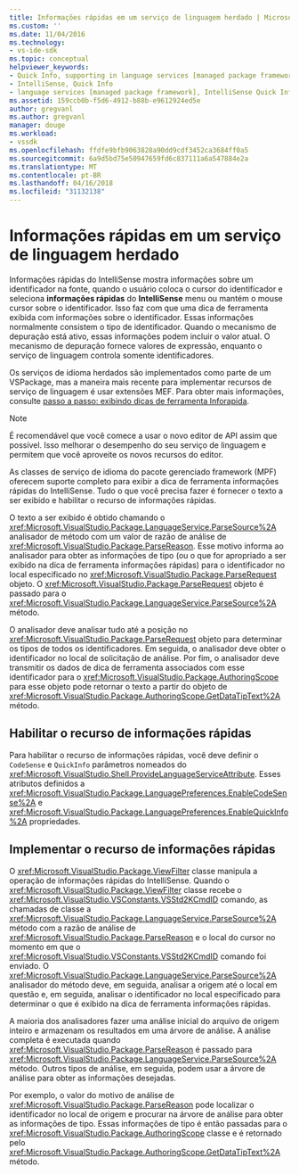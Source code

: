 ```yaml
---
title: Informações rápidas em um serviço de linguagem herdado | Microsoft Docs
ms.custom: ''
ms.date: 11/04/2016
ms.technology:
- vs-ide-sdk
ms.topic: conceptual
helpviewer_keywords:
- Quick Info, supporting in language services [managed package framework]
- IntelliSense, Quick Info
- language services [managed package framework], IntelliSense Quick Info
ms.assetid: 159ccb0b-f5d6-4912-b88b-e9612924ed5e
author: gregvanl
ms.author: gregvanl
manager: douge
ms.workload:
- vssdk
ms.openlocfilehash: ffdfe9bfb9063828a90dd9cdf3452ca3684ff0a5
ms.sourcegitcommit: 6a9d5bd75e50947659fd6c837111a6a547884e2a
ms.translationtype: MT
ms.contentlocale: pt-BR
ms.lasthandoff: 04/16/2018
ms.locfileid: "31132138"
---
```

# <a name="quick-info-in-a-legacy-language-service"></a>Informações rápidas em um serviço de linguagem herdado
Informações rápidas do IntelliSense mostra informações sobre um identificador na fonte, quando o usuário coloca o cursor do identificador e seleciona **informações rápidas** do **IntelliSense** menu ou mantém o mouse cursor sobre o identificador. Isso faz com que uma dica de ferramenta exibida com informações sobre o identificador. Essas informações normalmente consistem o tipo de identificador. Quando o mecanismo de depuração está ativo, essas informações podem incluir o valor atual. O mecanismo de depuração fornece valores de expressão, enquanto o serviço de linguagem controla somente identificadores.  
  
 Os serviços de idioma herdados são implementados como parte de um VSPackage, mas a maneira mais recente para implementar recursos de serviço de linguagem é usar extensões MEF. Para obter mais informações, consulte [passo a passo: exibindo dicas de ferramenta Inforapida](../../extensibility/walkthrough-displaying-quickinfo-tooltips.md).  
  
> [!NOTE]
>  É recomendável que você comece a usar o novo editor de API assim que possível. Isso melhorar o desempenho do seu serviço de linguagem e permitem que você aproveite os novos recursos do editor.  
  
 As classes de serviço de idioma do pacote gerenciado framework (MPF) oferecem suporte completo para exibir a dica de ferramenta informações rápidas do IntelliSense. Tudo o que você precisa fazer é fornecer o texto a ser exibido e habilitar o recurso de informações rápidas.  
  
 O texto a ser exibido é obtido chamando o <xref:Microsoft.VisualStudio.Package.LanguageService.ParseSource%2A> analisador de método com um valor de razão de análise de <xref:Microsoft.VisualStudio.Package.ParseReason>. Esse motivo informa ao analisador para obter as informações de tipo (ou o que for apropriado a ser exibido na dica de ferramenta informações rápidas) para o identificador no local especificado no <xref:Microsoft.VisualStudio.Package.ParseRequest> objeto. O <xref:Microsoft.VisualStudio.Package.ParseRequest> objeto é passado para o <xref:Microsoft.VisualStudio.Package.LanguageService.ParseSource%2A> método.  
  
 O analisador deve analisar tudo até a posição no <xref:Microsoft.VisualStudio.Package.ParseRequest> objeto para determinar os tipos de todos os identificadores. Em seguida, o analisador deve obter o identificador no local de solicitação de análise. Por fim, o analisador deve transmitir os dados de dica de ferramenta associados com esse identificador para o <xref:Microsoft.VisualStudio.Package.AuthoringScope> para esse objeto pode retornar o texto a partir do objeto de <xref:Microsoft.VisualStudio.Package.AuthoringScope.GetDataTipText%2A> método.  
  
## <a name="enabling-the-quick-info-feature"></a>Habilitar o recurso de informações rápidas  
 Para habilitar o recurso de informações rápidas, você deve definir o `CodeSense` e `QuickInfo` parâmetros nomeados do <xref:Microsoft.VisualStudio.Shell.ProvideLanguageServiceAttribute>. Esses atributos definidos a <xref:Microsoft.VisualStudio.Package.LanguagePreferences.EnableCodeSense%2A> e <xref:Microsoft.VisualStudio.Package.LanguagePreferences.EnableQuickInfo%2A> propriedades.  
  
## <a name="implementing-the-quick-info-feature"></a>Implementar o recurso de informações rápidas  
 O <xref:Microsoft.VisualStudio.Package.ViewFilter> classe manipula a operação de informações rápidas do IntelliSense. Quando o <xref:Microsoft.VisualStudio.Package.ViewFilter> classe recebe o <xref:Microsoft.VisualStudio.VSConstants.VSStd2KCmdID> comando, as chamadas de classe a <xref:Microsoft.VisualStudio.Package.LanguageService.ParseSource%2A> método com a razão de análise de <xref:Microsoft.VisualStudio.Package.ParseReason> e o local do cursor no momento em que o <xref:Microsoft.VisualStudio.VSConstants.VSStd2KCmdID> comando foi enviado. O <xref:Microsoft.VisualStudio.Package.LanguageService.ParseSource%2A> analisador do método deve, em seguida, analisar a origem até o local em questão e, em seguida, analisar o identificador no local especificado para determinar o que é exibido na dica de ferramenta informações rápidas.  
  
 A maioria dos analisadores fazer uma análise inicial do arquivo de origem inteiro e armazenam os resultados em uma árvore de análise. A análise completa é executada quando <xref:Microsoft.VisualStudio.Package.ParseReason> é passado para <xref:Microsoft.VisualStudio.Package.LanguageService.ParseSource%2A> método. Outros tipos de análise, em seguida, podem usar a árvore de análise para obter as informações desejadas.  
  
 Por exemplo, o valor do motivo de análise de <xref:Microsoft.VisualStudio.Package.ParseReason> pode localizar o identificador no local de origem e procurar na árvore de análise para obter as informações de tipo. Essas informações de tipo é então passadas para o <xref:Microsoft.VisualStudio.Package.AuthoringScope> classe e é retornado pelo <xref:Microsoft.VisualStudio.Package.AuthoringScope.GetDataTipText%2A> método.